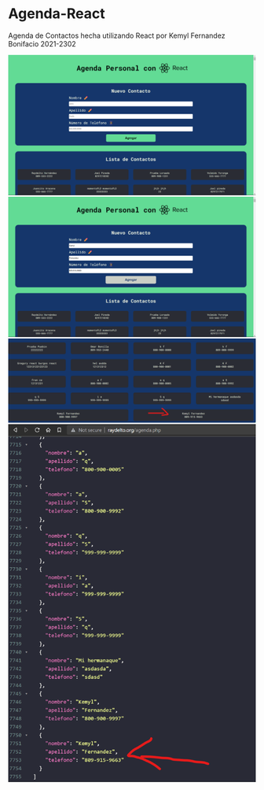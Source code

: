 # Agenda-React

Agenda de Contactos hecha utilizando React
por Kemyl Fernandez Bonifacio 2021-2302

![Primera Captura de Pantalla](/src/img/Agenda-R1.png)
![Segunda Captura de Pantalla](/src//img/Agenda-R2.png)
![Tercera Captura de Pantalla](/src//img/Agenda-R3.png)
![Cuarta Captura de Pantalla](/src//img/Agenda-R4.png)